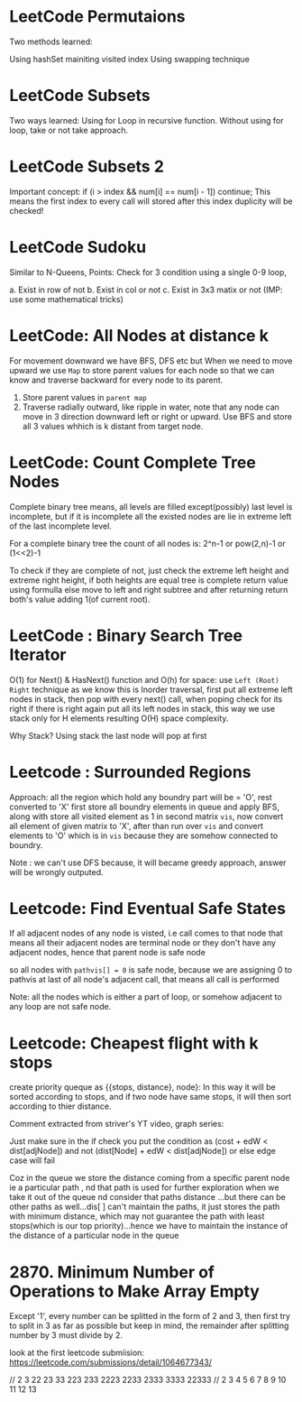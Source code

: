 # LeetCode Permutaions

Two methods learned:

Using hashSet mainiting visited index
Using swapping technique

# LeetCode Subsets

Two ways learned:
Using for Loop in recursive function. 
Without using for loop, take or not take approach.

# LeetCode Subsets 2

Important concept:
if (i > index && num[i] == num[i - 1]) continue;
This means the first index to every call will stored after this index duplicity will be checked!

# LeetCode Sudoku

Similar to N-Queens, Points:
Check for 3 condition using a single 0-9 loop,

a. Exist in row of not
b. Exist in col or not
c. Exist in 3x3 matix or not (IMP: use some mathematical tricks)

# LeetCode: All Nodes at distance k

For movement downward we have BFS, DFS etc but When we need to move upward we use `Map` to store parent values for each node so that we can know and traverse backward for every node to its parent.

1. Store parent values in `parent map` 
2. Traverse radially outward, like ripple in water, note that any node can move in 3 direction downward left or right or upward. Use BFS and store all 3 values whhich is k distant from target node.

# LeetCode: Count Complete Tree Nodes

Complete binary tree means, all levels are filled except(possibly) last level is incomplete, but if it is incomplete all the existed nodes are lie in extreme left of the last incomplete level.

For a complete binary tree the count of all nodes is: 2^n-1 or pow(2,n)-1 or (1<<2)-1

To check if they are complete of not, just check the extreme left height and extreme right height, if both heights are equal tree is complete return value using formulla else move to left and right subtree and after returning return both's value adding 1(of current root).

# LeetCode : Binary Search Tree Iterator

O(1) for Next() & HasNext() function and O(h) for space:
use ```Left (Root) Right``` technique as we know this is Inorder traversal, first put all extreme left nodes in stack, then pop with every next() call, when poping check for its right if there is right again put all its left nodes in stack, this way we use stack only for H elements resulting O(H) space complexity.

Why Stack?
Using stack the last node will pop at first

# Leetcode : Surrounded Regions

Approach: all the region which hold any boundry part will be = 'O', rest converted to 'X'
first store all boundry elements in queue and apply BFS, along with store all visited element as 1 in second matrix `vis`, now convert all element of given matrix to 'X', after than run over `vis` and convert elements to 'O' which is in `vis` because they are somehow connected to boundry.

Note : we can't use DFS because, it will became greedy approach, answer will be wrongly outputed.

# Leetcode: Find Eventual Safe States

If all adjacent nodes of any node is visted, i.e call comes to that node that means all their adjacent nodes are terminal node or they don't have any adjacent nodes, hence that parent node is safe node

so all nodes with `pathvis[] = 0` is safe node, because we are assigning 0 to pathvis at last of all node's adjacent call, that means all call is performed

Note: all the nodes which is either a part of loop, or somehow adjacent to any loop are not safe node.

# Leetcode: Cheapest flight with k stops

create priority queque as {{stops, distance}, node}: In this way it will be sorted according to stops, and if two node have same stops, it will then sort according to thier distance.

Comment extracted from striver's YT video, graph series:

Just make sure in the if check you put the condition as (cost + edW < dist[adjNode]) and not (dist[Node] + edW < dist[adjNode]) or else edge case will fail

Coz in the queue we store the distance coming from a specific parent node ie a particular path , nd that path is used for further exploration when we take it out of the queue nd consider that paths distance ...but there can be other paths as well...dis[ ] can't maintain the paths, it just stores the path with minimum distance, which may not guarantee the path with least stops(which is our top priority)...hence we have to maintain the instance of the distance of a particular node in the queue

# 2870. Minimum Number of Operations to Make Array Empty

Except '1', every number can be splitted in the form of 2 and 3, then first try to split in 3 as far as possible but keep in mind, the remainder after splitting number by 3 must divide by 2.

look at the first leetcode submiision: https://leetcode.com/submissions/detail/1064677343/

// 2 3 22 23 33 223 233 2223 2233 2333 3333 22333
// 2 3 4 5 6 7 8 9 10 11 12 13



